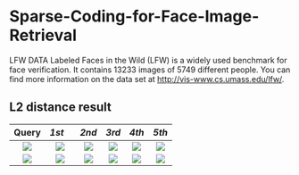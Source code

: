 # Sparse-Coding-for-Face-Image-Retrieval

LFW DATA Labeled Faces in the Wild (LFW) is a widely used benchmark for face verification. It contains 13233 images of 5749 different people. You can find more information on the data set at http://vis-www.cs.umass.edu/lfw/.

## L2 distance result
Query |*1st*    |  *2nd* | *3rd* |*4th* |*5th*
:-------------------------:|:-------------------------:|:-------------------------:|:-------------------------:|:-------------------------:|:-------------------------:
![](https://github.com/thtang/Sparse-Coding-for-Face-Image-Retrieval/blob/master/images/query.png)|![](https://github.com/thtang/Sparse-Coding-for-Face-Image-Retrieval/blob/master/images/1.png)  |  ![](https://github.com/thtang/Sparse-Coding-for-Face-Image-Retrieval/blob/master/images/2.png) | ![](https://github.com/thtang/Sparse-Coding-for-Face-Image-Retrieval/blob/master/images/3.png) | ![](https://github.com/thtang/Sparse-Coding-for-Face-Image-Retrieval/blob/master/images/4.png) | ![](https://github.com/thtang/Sparse-Coding-for-Face-Image-Retrieval/blob/master/images/5.png)
![](https://github.com/thtang/Sparse-Coding-for-Face-Image-Retrieval/blob/master/images/query_2.png)|![](https://github.com/thtang/Sparse-Coding-for-Face-Image-Retrieval/blob/master/images/2_1.png)  |  ![](https://github.com/thtang/Sparse-Coding-for-Face-Image-Retrieval/blob/master/images/2_2.png) | ![](https://github.com/thtang/Sparse-Coding-for-Face-Image-Retrieval/blob/master/images/2_3.png) | ![](https://github.com/thtang/Sparse-Coding-for-Face-Image-Retrieval/blob/master/images/2_4.png) | ![](https://github.com/thtang/Sparse-Coding-for-Face-Image-Retrieval/blob/master/images/2_5.png)
